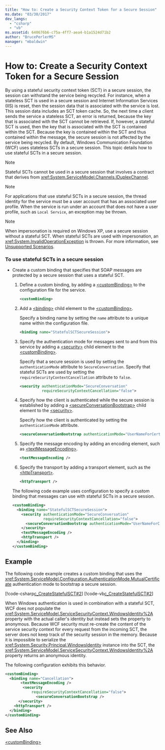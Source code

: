 ```yaml
---
title: "How to: Create a Security Context Token for a Secure Session"
ms.date: "03/30/2017"
dev_langs: 
  - "csharp"
  - "vb"
ms.assetid: 640676b6-c75a-4ff7-aea4-b1a1524d71b2
author: "BrucePerlerMS"
manager: "mbaldwin"
---
```

# How to: Create a Security Context Token for a Secure Session
By using a stateful security context token (SCT) in a secure session, the session can withstand the service being recycled. For instance, when a stateless SCT is used in a secure session and Internet Information Services (IIS) is reset, then the session data that is associated with the service is lost. This session data includes an SCT token cache. So, the next time a client sends the service a stateless SCT, an error is returned, because the key that is associated with the SCT cannot be retrieved. If, however, a stateful SCT is used, then the key that is associated with the SCT is contained within the SCT. Because the key is contained within the SCT and thus contained within the message, the secure session is not affected by the service being recycled. By default, Windows Communication Foundation (WCF) uses stateless SCTs in a secure session. This topic details how to use stateful SCTs in a secure session.  
  
> [!NOTE]
>  Stateful SCTs cannot be used in a secure session that involves a contract that derives from <xref:System.ServiceModel.Channels.IDuplexChannel>.  
  
> [!NOTE]
>  For applications that use stateful SCTs in a secure session, the thread identity for the service must be a user account that has an associated user profile. When the service is run under an account that does not have a user profile, such as `Local Service`, an exception may be thrown.  
  
> [!NOTE]
>  When impersonation is required on Windows XP, use a secure session without a stateful SCT. When stateful SCTs are used with impersonation, an <xref:System.InvalidOperationException> is thrown. For more information, see [Unsupported Scenarios](../../../../docs/framework/wcf/feature-details/unsupported-scenarios.md).  
  
### To use stateful SCTs in a secure session  
  
-   Create a custom binding that specifies that SOAP messages are protected by a secure session that uses a stateful SCT.  
  
    1.  Define a custom binding, by adding a [\<customBinding>](../../../../docs/framework/configure-apps/file-schema/wcf/custombinding.md) to the configuration file for the service.  
  
        ```xml  
        <customBinding>  
        ```  
  
    2.  Add a [\<binding>](../../../../docs/framework/misc/binding.md) child element to the [\<customBinding>](../../../../docs/framework/configure-apps/file-schema/wcf/custombinding.md).  
  
         Specify a binding name by setting the `name` attribute to a unique name within the configuration file.  
  
        ```xml  
        <binding name="StatefulSCTSecureSession">  
        ```  
  
    3.  Specify the authentication mode for messages sent to and from this service by adding a [\<security>](../../../../docs/framework/configure-apps/file-schema/wcf/security-of-custombinding.md) child element to the [\<customBinding>](../../../../docs/framework/configure-apps/file-schema/wcf/custombinding.md).  
  
         Specify that a secure session is used by setting the `authenticationMode` attribute to `SecureConversation`. Specify that stateful SCTs are used by setting the `requireSecurityContextCancellation` attribute to `false`.  
  
        ```xml  
        <security authenticationMode="SecureConversation"  
                  requireSecurityContextCancellation="false">  
        ```  
  
    4.  Specify how the client is authenticated while the secure session is established by adding a [\<secureConversationBootstrap>](../../../../docs/framework/configure-apps/file-schema/wcf/secureconversationbootstrap.md) child element to the [\<security>](../../../../docs/framework/configure-apps/file-schema/wcf/security-of-custombinding.md).  
  
         Specify how the client is authenticated by setting the `authenticationMode` attribute.  
  
        ```xml  
        <secureConversationBootstrap authenticationMode="UserNameForCertificate" />  
        ```  
  
    5.  Specify the message encoding by adding an encoding element, such as [\<textMessageEncoding>](../../../../docs/framework/configure-apps/file-schema/wcf/textmessageencoding.md).  
  
        ```xml  
        <textMessageEncoding />  
        ```  
  
    6.  Specify the transport by adding a transport element, such as the [\<httpTransport>](../../../../docs/framework/configure-apps/file-schema/wcf/httptransport.md).  
  
        ```xml  
        <httpTransport />  
        ```  
  
     The following code example uses configuration to specify a custom binding that messages can use with stateful SCTs in a secure session.  
  
    ```xml  
    <customBinding>  
      <binding name="StatefulSCTSecureSession">  
        <security authenticationMode="SecureConversation"  
                  requireSecurityContextCancellation="false">  
          <secureConversationBootstrap authenticationMode="UserNameForCertificate" />  
        </security>  
        <textMessageEncoding />  
        <httpTransport />  
      </binding>  
    </customBinding>  
    ```  
  
## Example  
 The following code example creates a custom binding that uses the <xref:System.ServiceModel.Configuration.AuthenticationMode.MutualCertificate> authentication mode to bootstrap a secure session.  
  
 [!code-csharp[c_CreateStatefulSCT#2](../../../../samples/snippets/csharp/VS_Snippets_CFX/c_createstatefulsct/cs/secureservice.cs#2)]
 [!code-vb[c_CreateStatefulSCT#2](../../../../samples/snippets/visualbasic/VS_Snippets_CFX/c_createstatefulsct/vb/secureservice.vb#2)]  
  
 When Windows authentication is used in combination with a stateful SCT, WCF does not populate the <xref:System.ServiceModel.ServiceSecurityContext.WindowsIdentity%2A> property with the actual caller's identity but instead sets the property to anonymous. Because WCF security must re-create the content of the service security context for every request from the incoming SCT, the server does not keep track of the security session in the memory. Because it is impossible to serialize the <xref:System.Security.Principal.WindowsIdentity> instance into the SCT, the <xref:System.ServiceModel.ServiceSecurityContext.WindowsIdentity%2A> property returns an anonymous identity.  
  
 The following configuration exhibits this behavior.  
  
```xml  
<customBinding>  
  <binding name="Cancellation">  
       <textMessageEncoding />  
        <security   
            requireSecurityContextCancellation="false">  
              <secureConversationBootstrap />  
      </security>  
    <httpTransport />  
  </binding>  
</customBinding>  
```  
  
## See Also  
 [\<customBinding>](../../../../docs/framework/configure-apps/file-schema/wcf/custombinding.md)
